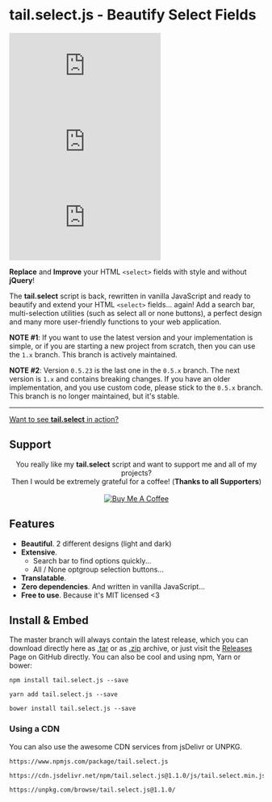 # tail.select.js - Beautify Select Fields

![npm](https://img.shields.io/npm/v/tail.select.js?style=flat-square)
![npm](https://img.shields.io/npm/dw/tail.select.js?style=flat-square)
![NPM](https://img.shields.io/npm/l/tail.select.js?style=flat-square)

**Replace** and **Improve** your HTML `<select>` fields with style and without **jQuery**!

The **tail.select** script is back, rewritten in vanilla JavaScript and ready to beautify and extend your HTML `<select>` fields... again! Add a search bar, multi-selection utilities (such as select all or none buttons), a perfect design and many more user-friendly functions to your web application.

**NOTE #1**: If you want to use the latest version and your implementation is simple, or if you are starting a new project from scratch, then you can use the `1.x` branch. This branch is actively maintained.

**NOTE #2**: Version `0.5.23` is the last one in the `0.5.x` branch. The next version is `1.x` and contains breaking changes. If you have an older implementation, and you use custom code, please stick to the `0.5.x` branch. This branch is no longer maintained, but it's stable.

---

[Want to see **tail.select** in action?](https://getbutterfly.com/tail-select/)

## Support

<p style="text-align: center">
    You really like my <b>tail.select</b> script and want to support me and all of my projects?<br>
    Then I would be extremely grateful for a coffee! (<b>Thanks to all Supporters</b>)<br><br>
    <a href="https://www.buymeacoffee.com/wolffe"><img src="https://www.buymeacoffee.com/assets/img/custom_images/orange_img.png" alt="Buy Me A Coffee"></a>
</p>

## Features

-   **Beautiful**. 2 different designs (light and dark)
-   **Extensive**.
    -   Search bar to find options quickly...
    -   All / None optgroup selection buttons...
-   **Translatable**.
-   **Zero dependencies**. And written in vanilla JavaScript...
-   **Free to use**. Because it's MIT licensed <3

## Install & Embed

The master branch will always contain the latest release, which you can download directly here
as [.tar](https://github.com/wolffe/tail.select.js/tarball/master) or as [.zip](https://github.com/wolffe/tail.select.js/zipball/master)
archive, or just visit the [Releases](https://github.com/wolffe/tail.select.js/releases) Page
on GitHub directly. You can also be cool and using npm, Yarn or bower:

```markup
npm install tail.select.js --save
```

```markup
yarn add tail.select.js --save
```

```markup
bower install tail.select.js --save
```

### Using a CDN

You can also use the awesome CDN services from jsDelivr or UNPKG.

```markup
https://www.npmjs.com/package/tail.select.js
```

```markup
https://cdn.jsdelivr.net/npm/tail.select.js@1.1.0/js/tail.select.min.js
```

```markup
https://unpkg.com/browse/tail.select.js@1.1.0/
```
